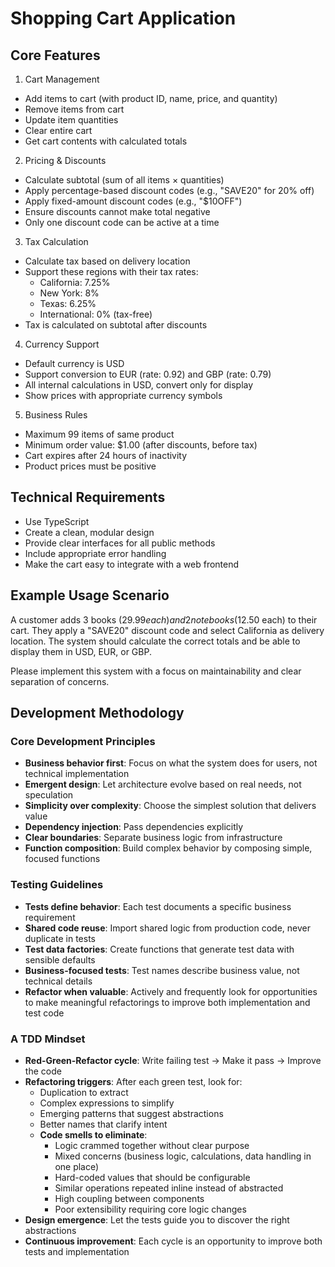 # Shopping Cart Application

## Core Features

1. Cart Management

- Add items to cart (with product ID, name, price, and quantity)
- Remove items from cart
- Update item quantities
- Clear entire cart
- Get cart contents with calculated totals

2. Pricing & Discounts

- Calculate subtotal (sum of all items × quantities)
- Apply percentage-based discount codes (e.g., "SAVE20" for 20% off)
- Apply fixed-amount discount codes (e.g., "$10OFF")
- Ensure discounts cannot make total negative
- Only one discount code can be active at a time

3. Tax Calculation

- Calculate tax based on delivery location
- Support these regions with their tax rates:
  - California: 7.25%
  - New York: 8%
  - Texas: 6.25%
  - International: 0% (tax-free)
- Tax is calculated on subtotal after discounts

4. Currency Support

- Default currency is USD
- Support conversion to EUR (rate: 0.92) and GBP (rate: 0.79)
- All internal calculations in USD, convert only for display
- Show prices with appropriate currency symbols

5. Business Rules

- Maximum 99 items of same product
- Minimum order value: $1.00 (after discounts, before tax)
- Cart expires after 24 hours of inactivity
- Product prices must be positive

## Technical Requirements

- Use TypeScript
- Create a clean, modular design
- Provide clear interfaces for all public methods
- Include appropriate error handling
- Make the cart easy to integrate with a web frontend

## Example Usage Scenario

A customer adds 3 books ($29.99 each) and 2 notebooks ($12.50 each) to their cart. They apply a "SAVE20" discount code and select California as delivery location. The system should calculate the correct totals and be able to display them in USD, EUR, or GBP.

Please implement this system with a focus on maintainability and clear separation of concerns.

## Development Methodology

### Core Development Principles

- **Business behavior first**: Focus on what the system does for users, not technical implementation
- **Emergent design**: Let architecture evolve based on real needs, not speculation
- **Simplicity over complexity**: Choose the simplest solution that delivers value
- **Dependency injection**: Pass dependencies explicitly
- **Clear boundaries**: Separate business logic from infrastructure
- **Function composition**: Build complex behavior by composing simple, focused functions

### Testing Guidelines

- **Tests define behavior**: Each test documents a specific business requirement
- **Shared code reuse**: Import shared logic from production code, never duplicate in tests
- **Test data factories**: Create functions that generate test data with sensible defaults
- **Business-focused tests**: Test names describe business value, not technical details
- **Refactor when valuable**: Actively and frequently look for opportunities to make meaningful refactorings to improve both implementation and test code

### A TDD Mindset

- **Red-Green-Refactor cycle**: Write failing test → Make it pass → Improve the code
- **Refactoring triggers**: After each green test, look for:
  - Duplication to extract
  - Complex expressions to simplify
  - Emerging patterns that suggest abstractions
  - Better names that clarify intent
  - **Code smells to eliminate**:
    - Logic crammed together without clear purpose
    - Mixed concerns (business logic, calculations, data handling in one place)
    - Hard-coded values that should be configurable
    - Similar operations repeated inline instead of abstracted
    - High coupling between components
    - Poor extensibility requiring core logic changes
- **Design emergence**: Let the tests guide you to discover the right abstractions
- **Continuous improvement**: Each cycle is an opportunity to improve both tests and implementation
